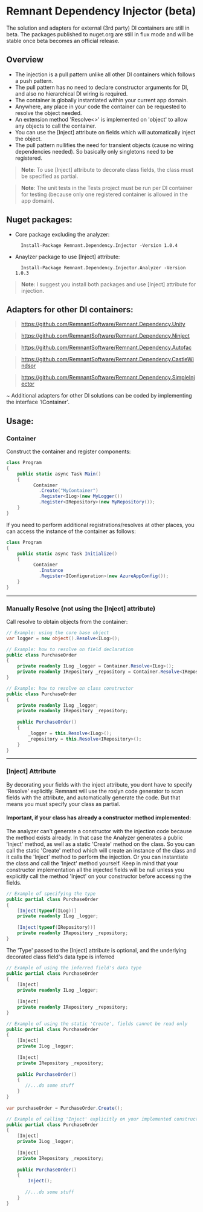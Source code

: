 # Remnant Dependency Injector (beta)

The solution and adapters for external (3rd party) DI containers are still in beta.
The packages published to nuget.org are still in flux mode and will be stable once beta becomes an official release.

## Overview

- The injection is a pull pattern unlike all other DI containers which follows a push pattern.
- The pull pattern has no need to declare constructor arguments for DI, and also no hierarchical DI wiring is required.
- The container is globally instantiated within your current app domain.
- Anywhere, any place in your code the container can be requested to resolve the object needed.
- An extension method 'Resolve<<TType>>' is implemented on 'object' to allow any objects to call the container. 
- You can use the [Inject] attribute on fields which will automatically inject the object.
- The pull pattern nullifies the need for transient objects (cause no wiring dependencies needed). So basically only singletons need to be registered.

> **Note**: To use [Inject] attribute to decorate class fields, the class must be specified as partial.
        
> **Note**: The unit tests in the Tests project must be run per DI container for testing (because only one registered container is allowed in the app domain). 

## Nuget packages:

- Core package excluding the analyzer: 

        Install-Package Remnant.Dependency.Injector -Version 1.0.4

- Anaylzer package to use [Inject] attribute: 

        Install-Package Remnant.Dependency.Injector.Analyzer -Version 1.0.3

> **Note**: I suggest you install both packages and use [Inject] attribute for injection.
        
## Adapters for other DI containers:
        
> https://github.com/RemnantSoftware/Remnant.Dependency.Unity
        
> https://github.com/RemnantSoftware/Remnant.Dependency.Ninject
        
> https://github.com/RemnantSoftware/Remnant.Dependency.Autofac
        
> https://github.com/RemnantSoftware/Remnant.Dependency.CastleWindsor
        
> https://github.com/RemnantSoftware/Remnant.Dependency.SimpleInjector
  
  ~ Additional adapters for other DI solutions can be coded by implementing the interface 'IContainer'. 
        
## Usage:

### Container

Construct the container and register components:

```csharp
class Program
{
    public static async Task Main()
    {
          Container
            .Create("MyContainer")
            .Register<ILog>(new MyLogger())
            .Register<IRepository>(new MyRepository());
    }
}
```
        
If you need to perform additional registrations/resolves at other places, you can access the instance of the container as follows:
```csharp        
class Program
{
    public static async Task Initialize()
    {
          Container
            .Instance
            .Register<IConfiguration>(new AzureAppConfig());
    }
}
```
 
----------        
        
### Manually Resolve (not using the [Inject] attribute)

Call resolve to obtain objects from the container:

```csharp
// Example: using the core base object
var logger = new object().Resolve<ILog>();
```


```csharp
// Example: how to resolve on field declaration
public class PurchaseOrder
{
    private readonly ILog _logger = Container.Resolve<ILog>();
    private readonly IRepository _repository = Container.Resolve<IRepository>();
}
```

```csharp
// Example: how to resolve on class constructor
public class PurchaseOrder
{
    private readonly ILog _logger;
    private readonly IRepository _repository;
    
    public PurchaseOrder()
    {
        _logger = this.Resolve<ILog>();
        _repository = this.Resolve<IRepository>();
    }
}
```

-------
        
### [Inject] Attribute

By decorating your fields with the inject attribute, you dont have to specify 'Resolve' explicitly.
Remnant will use the roslyn code generator to scan fields with the attribute, and automatically generate the code.
But that means you must specify your class as partial.
        
#### Important, if your class has already a constructor method implemented: 
The analyzer can't generate a constructor with the injection code because the method exists already. 
In that case the Analyzer generates a public 'Inject' method, as well as a static 'Create' method on the class. 
So you can call the static 'Create' method which will create an instance of the class and it calls the 'Inject' method to perform the injection. 
Or you can instantiate the class and call the 'Inject' method yourself. Keep in mind that your constructor implementation all the injected 
fields will be null unless you explicitly call the method 'Inject' on your constructor before accessing the fields.


```csharp
// Example of specifying the type
public partial class PurchaseOrder
{
    [Inject(typeof(ILog))]
    private readonly ILog _logger;
    
    [Inject(typeof(IRepository))] 
    private readonly IRepository _repository;
}
```

The 'Type' passed to the [Inject] attribute is optional, and the underlying decorated class field's data type is inferred

```csharp
// Example of using the inferred field's data type
public partial class PurchaseOrder
{
    [Inject]
    private readonly ILog _logger;
    
    [Inject] 
    private readonly IRepository _repository;
}
```

```csharp
// Example of using the static 'Create', fields cannot be read only
public partial class PurchaseOrder
{
    [Inject]
    private ILog _logger;
    
    [Inject] 
    private IRepository _repository;
        
    public PurchaseOrder()
    {
       //...do some stuff   
    }
}
        
var purchaseOrder = PurchaseOrder.Create();
```
        
```csharp
// Example of calling 'Inject' explicitly on your implemented constructor before accessing the injected field
public partial class PurchaseOrder
{
    [Inject]
    private ILog _logger;
    
    [Inject] 
    private IRepository _repository;
    
    public PurchaseOrder()
    {
        Inject();
        
       //...do some stuff   
    }
}
```
